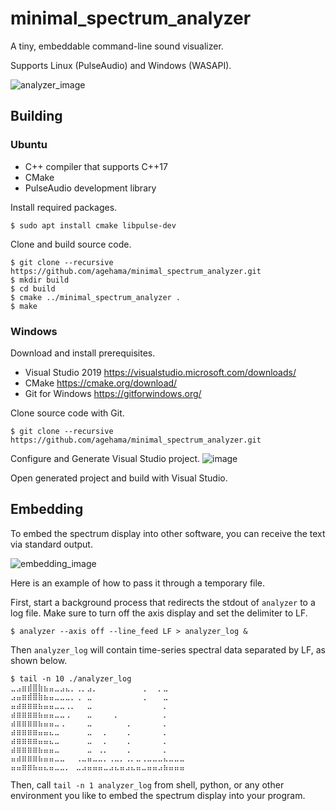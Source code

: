 # minimal_spectrum_analyzer
A tiny, embeddable command-line sound visualizer.

Supports Linux (PulseAudio) and Windows (WASAPI).

![analyzer_image](https://user-images.githubusercontent.com/4939010/117427977-8f402900-af60-11eb-9d38-c56b4ce0216c.gif)

## Building

### Ubuntu

- C++ compiler that supports C++17
- CMake
- PulseAudio development library

Install required packages.

```
$ sudo apt install cmake libpulse-dev
```

Clone and build source code.

```
$ git clone --recursive https://github.com/agehama/minimal_spectrum_analyzer.git
$ mkdir build
$ cd build
$ cmake ../minimal_spectrum_analyzer .
$ make
```

### Windows

Download and install prerequisites.
- Visual Studio 2019 https://visualstudio.microsoft.com/downloads/
- CMake https://cmake.org/download/
- Git for Windows https://gitforwindows.org/

Clone source code with Git.

```
$ git clone --recursive https://github.com/agehama/minimal_spectrum_analyzer.git
```

Configure and Generate Visual Studio project.
![image](https://user-images.githubusercontent.com/4939010/117149605-541fe780-adf2-11eb-8fb1-2e36ca4f36c3.png)

Open generated project and build with Visual Studio.


## Embedding
To embed the spectrum display into other software, you can receive the text via standard output.

![embedding_image](https://user-images.githubusercontent.com/4939010/117443945-c409ab80-af73-11eb-83d5-8f7376a27261.gif)

Here is an example of how to pass it through a temporary file.

First, start a background process that redirects the stdout of `analyzer` to a log file.
Make sure to turn off the axis display and set the delimiter to LF.
```
$ analyzer --axis off --line_feed LF > analyzer_log &
```

Then `analyzer_log` will contain time-series spectral data separated by LF, as shown below.
```
$ tail -n 10 ./analyzer_log
⣀⣠⣶⣾⣿⣷⣦⣤⣀⣠⣄⡀⢀⡀⣠⡀⠀⠀⠀⠀⠀⠀⠀⠀⢀⠀⠀⡀⣀⠀⠀⠀
⣠⣤⣶⣾⣿⣷⣦⣤⣀⣀⣀⡀⢀⠀⣀⠀⠀⠀⠀⠀⠀⠀⠀⠀⢀⠀⠀⠀⣀⠀⠀⠀
⣤⣴⣶⣶⣶⣦⣤⣤⣀⣀⢀⡀⠀⠀⣀⠀⠀⠀⠀⠀⠀⠀⠀⠀⠀⠀⠀⠀⡀⠀⠀⠀
⣴⣶⣶⣶⣶⣦⣤⣤⣀⣀⢀⠀⠀⠀⣀⠀⠀⠀⠀⡀⠀⠀⠀⠀⠀⠀⠀⠀⡀⠀⠀⠀
⣴⣶⣶⣶⣶⣦⣤⣤⣀⢀⠀⠀⠀⠀⣀⠀⠀⠀⠀⠀⠀⢀⠀⠀⠀⠀⠀⠀⡀⠀⠀⠀
⣴⣶⣶⣶⣶⣤⣤⣄⣀⠀⠀⠀⠀⠀⣀⠀⠀⡀⠀⠀⠀⢀⠀⠀⠀⠀⠀⠀⡀⠀⠀⠀
⣴⣶⣶⣶⣶⣤⣤⣄⣀⠀⠀⠀⠀⠀⣀⠀⠀⡀⠀⠀⠀⢀⠀⠀⠀⠀⠀⠀⡀⠀⠀⠀
⣴⣶⣶⣶⣶⣦⣤⣤⣀⠀⠀⠀⠀⠀⣀⠀⢀⡀⠀⠀⠀⢀⠀⠀⠀⠀⠀⠀⡀⠀⠀⠀
⣤⣴⣶⣶⣶⣦⣤⣤⣀⣀⠀⠀⢀⣀⣤⣀⣀⡀⢀⣀⡀⢀⡀⣀⢀⣀⣀⣀⣄⣀⣀⣀
⣤⣤⣶⣶⣦⣤⣄⣤⣀⣀⡀⠀⣀⣠⣤⣤⣤⣀⣠⣄⣤⣠⣄⣤⣀⣤⣤⣠⣦⣤⣤⣤
```

Then, call `tail -n 1 analyzer_log` from shell, python, or any other environment you like to embed the spectrum display into your program.

